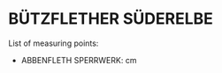 # BÜTZFLETHER SÜDERELBE

List of measuring points:

* ABBENFLETH SPERRWERK: <Value topic="rivers/pegel-online/BSE/ABBENFLETH SPERRWERK/measurementValue"/> cm
